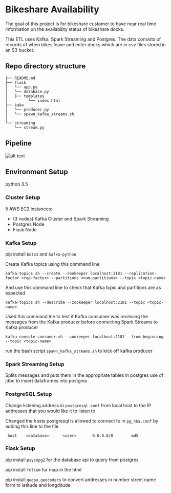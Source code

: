 # Bikeshare Availability

The goal of this project is for bikeshare customer to have near real time information on the availability status of bikeshare docks. 

This ETL uses Kafka, Spark Streaming and Postgres. The data consists of records of when bikes leave and enter docks which are in csv files stored in an S3 bucket.

## Repo directory structure

    ├── README.md
    ├── flask
    │   └── app.py
    │   └── database.py
    │   ├── templates
    │         └── index.html
    ├── kaka
    │   └── producer.py
    │   └── spawn_kafka_streams.sh
    │  
    └── streaming
        └── stream.py
    
Pipeline
-----------------

![alt text](https://github.com/tdeshong/bikeshareAvailability/blob/master/pic/pipeline.jpg)

## Environment Setup
python 3.5
### Cluster Setup
5 AWS EC2 instances:

- (3 nodes) Kafka Cluster and Spark Streaming
- Postgres Node
- Flask Node

### Kafka Setup
pip install `boto3` and `kafka-python`

Create Kafka topics using this command line

`kafka-topics.sh --create --zookeeper localhost:2181 --replication-factor <rep-factor> --partitions <num-partitions> --topic <topic-name>`

And use this command line to check that Kafka topic and partitions are as expected

`kafka-topics.sh --describe --zookeeper localhost:2181 --topic <topic-name>`

Used this command lne to test if Kafka consumer was receiving the messages from the Kafka producer before connecting Spark Streams to Kafka producer

`kafka-console-consumer.sh --zookeeper localhost:2181 --from-beginning --topic <topic-name>`

run the bash script `spawn_kafka_streams.sh` to kick off kafka producer

### Spark Streaming Setup
Splits messages and puts them in the appropriate tables in postgres
use of jdbc to insert dataframes into postgres

### PostgreSQL Setup
Change listening address in `postgresql.conf` from local host to the IP addresses that you would like it to listen to

Changed the hosts postgresql is allowed to connect to in `pg_hba.conf` by adding this line to the file

` host    <database>      <user>       0.0.0.0/0        md5`

### Flask Setup
pip install `psycopg2` for the database api to query from postgres

pip install `folium` for map in the html

pip install `geopy.geocoders` to convert addresses in number street name form to latitude and longditude


